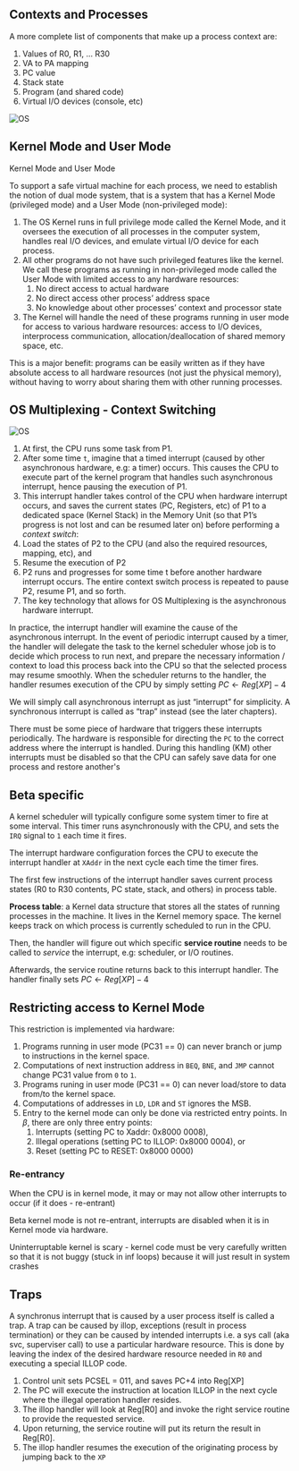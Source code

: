 ## Contexts and Processes

A more complete list of components that make up a process context are:

1. Values of R0, R1, ... R30
2. VA to PA mapping
3. PC value
4. Stack state
5. Program (and shared code)
6. Virtual I/O devices (console, etc)

![OS](https://dropbox.com/s/fvo6fllqrwwg2qr/context.png?raw=1)

## Kernel Mode and User Mode

Kernel Mode and User Mode

To support a safe virtual machine for each process, we need to establish the notion of dual mode system, that is a system that has a Kernel Mode (privileged mode) and a User Mode (non-privileged mode):

1. The OS Kernel runs in full privilege mode called the Kernel Mode, and it oversees the execution of all processes in the computer system, handles real I/O devices, and emulate virtual I/O device for each process.
2. All other programs do not have such privileged features like the kernel. We call these programs as running in non-privileged mode called the User Mode with limited access to any hardware resources:
   1. No direct access to actual hardware
   2. No direct access other process’ address space
   3. No knowledge about other processes’ context and processor state
3. The Kernel will handle the need of these programs running in user mode for access to various hardware resources: access to I/O devices, interprocess communication, allocation/deallocation of shared memory space, etc.

This is a major benefit: programs can be easily written as if they have absolute access to all hardware resources (not just the physical memory), without having to worry about sharing them with other running processes.

## OS Multiplexing - Context Switching

![OS](https://dropbox.com/s/p5r7q2uit6vbdkz/process.png?raw=1)

1. At first, the CPU runs some task from P1.
2. After some time `t`, imagine that a timed interrupt (caused by other asynchronous hardware, e.g: a timer) occurs. This causes the CPU to execute part of the kernel program that handles such asynchronous interrupt, hence pausing the execution of P1.
3. This interrupt handler takes control of the CPU when hardware interrupt occurs, and saves the current states (PC, Registers, etc) of P1 to a dedicated space (Kernel Stack) in the Memory Unit (so that P1’s progress is not lost and can be resumed later on) before performing a *context switch*:
4. Load the states of P2 to the CPU (and also the required resources, mapping, etc), and
5. Resume the execution of P2
6. P2 runs and progresses for some time t before another hardware interrupt occurs. The entire context switch process is repeated to pause P2, resume P1, and so forth.
7. The key technology that allows for OS Multiplexing is the asynchronous hardware interrupt.

In practice, the interrupt handler will examine the cause of the asynchronous interrupt. In the event of periodic interrupt caused by a timer, the handler will delegate the task to the kernel scheduler whose job is to decide which process to run next, and prepare the necessary information / context to load this process back into the CPU so that the selected process may resume smoothly. When the scheduler returns to the handler, the handler resumes execution of the CPU by simply setting $PC \leftarrow Reg[XP] - 4$

We will simply call asynchronous interrupt as just “interrupt” for simplicity. A synchronous interrupt is called as “trap” instead (see the later chapters).

There must be some piece of hardware that triggers these interrupts periodically. The hardware is responsible for directing the `PC` to the correct address where the interrupt is handled. During this handling (KM) other interrupts must be disabled so that the CPU can safely save data for one process and restore another's

## Beta specific

A kernel scheduler will typically configure some system timer to fire at some interval. This timer runs asynchronously with the CPU, and sets the `IRQ` signal to `1` each time it fires.

The interrupt hardware configuration forces the CPU to execute the interrupt handler at `XAddr` in the next cycle each time the timer fires.

The first few instructions of the interrupt handler saves current process states (R0 to R30 contents, PC state, stack, and others) in process table.

**Process table**: a Kernel data structure that stores all the states of running processes in the machine. It lives in the Kernel memory space. The kernel keeps track on which process is currently scheduled to run in the CPU.

Then, the handler will figure out which specific **service routine** needs to be called to *service* the interrupt, e.g: scheduler, or I/O routines.

Afterwards, the service routine returns back to this interrupt handler. The handler finally sets $PC \leftarrow Reg[XP]-4$

## Restricting access to Kernel Mode

This restriction is implemented via hardware:

1. Programs running in user mode (PC31 == 0) can never branch or jump to instructions in the kernel space.
2. Computations of next instruction address in `BEQ`, `BNE`, and `JMP` cannot change PC31 value from `0` to `1`.
3. Programs runing in user mode (PC31 == 0) can never load/store to data from/to the kernel space.
4. Computations of addresses in `LD`, `LDR` and `ST` ignores the MSB.
5. Entry to the kernel mode can only be done via restricted entry points. In $\beta$, there are only three entry points:
   1. Interrupts (setting PC to Xaddr: 0x8000 0008),
   2. Illegal operations (setting PC to ILLOP: 0x8000 0004), or
   3. Reset (setting PC to RESET: 0x8000 0000)

### Re-entrancy

When the CPU is in kernel mode, it may or may not allow other interrupts to occur (if it does - re-entrant)

Beta kernel mode is not re-entrant, interrupts are disabled when it is in Kernel mode via hardware.

Uninterruptable kernel is scary - kernel code must be very carefully written so that it is not buggy (stuck in inf loops) because it will just result in system crashes

## Traps

A synchronus interrupt that is caused by a user process itself is called a trap. A trap can be caused by illop, exceptions (result in process termination) or they can be caused by intended interrupts i.e. a sys call (aka svc, superviser call) to use a particular hardware resource. This is done by leaving the index of the desired hardware resource needed in `R0` and executing a special ILLOP code.

1. Control unit sets PCSEL = 011, and saves PC+4 into Reg[XP]
2. The PC will execute the instruction at location ILLOP in the next cycle where the illegal operation handler resides.
3. The illop handler will look at Reg[R0] and invoke the right service routine to provide the requested service.
4. Upon returning, the service routine will put its return the result in Reg[R0].
5. The illop handler resumes the execution of the originating process by jumping back to the `XP`
